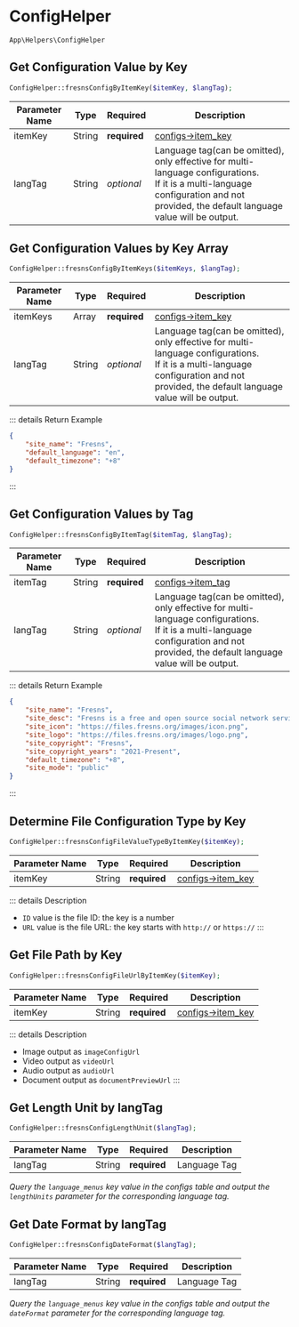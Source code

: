 # ConfigHelper

`App\Helpers\ConfigHelper`

## Get Configuration Value by Key

```php
ConfigHelper::fresnsConfigByItemKey($itemKey, $langTag);
```
| Parameter Name | Type | Required | Description |
| --- | --- | --- | --- |
| itemKey | String | **required** | [configs->item_key](../../database/systems/configs.md) |
| langTag | String | *optional* | Language tag(can be omitted), only effective for multi-language configurations.<br>If it is a multi-language configuration and not provided, the default language value will be output. |

## Get Configuration Values by Key Array

```php
ConfigHelper::fresnsConfigByItemKeys($itemKeys, $langTag);
```
| Parameter Name | Type | Required | Description |
| --- | --- | --- | --- |
| itemKeys | Array | **required** | [configs->item_key](../../database/systems/configs.md) |
| langTag | String | *optional* | Language tag(can be omitted), only effective for multi-language configurations.<br>If it is a multi-language configuration and not provided, the default language value will be output. |

::: details Return Example
```json
{
    "site_name": "Fresns",
    "default_language": "en",
    "default_timezone": "+8"
}
```
:::

## Get Configuration Values by Tag

```php
ConfigHelper::fresnsConfigByItemTag($itemTag, $langTag);
```
| Parameter Name | Type | Required | Description |
| --- | --- | --- | --- |
| itemTag | String | **required** | [configs->item_tag](../../database/systems/configs.md) |
| langTag | String | *optional* | Language tag(can be omitted), only effective for multi-language configurations.<br>If it is a multi-language configuration and not provided, the default language value will be output. |

::: details Return Example
```json
{
    "site_name": "Fresns",
    "site_desc": "Fresns is a free and open source social network service software, a general-purpose community product designed for cross-platform, and supports flexible and diverse content forms. It conforms to the trend of the times, satisfies a variety of operating scenarios, is more open and easier to re-development.",
    "site_icon": "https://files.fresns.org/images/icon.png",
    "site_logo": "https://files.fresns.org/images/logo.png",
    "site_copyright": "Fresns",
    "site_copyright_years": "2021-Present",
    "default_timezone": "+8",
    "site_mode": "public"
}
```
:::

## Determine File Configuration Type by Key

```php
ConfigHelper::fresnsConfigFileValueTypeByItemKey($itemKey);
```
| Parameter Name | Type | Required | Description |
| --- | --- | --- | --- |
| itemKey | String | **required** | [configs->item_key](../../database/systems/configs.md) |

::: details Description
- `ID` value is the file ID: the key is a number
- `URL` value is the file URL: the key starts with `http://` or `https://`
:::

## Get File Path by Key

```php
ConfigHelper::fresnsConfigFileUrlByItemKey($itemKey);
```
| Parameter Name | Type | Required | Description |
| --- | --- | --- | --- |
| itemKey | String | **required** | [configs->item_key](../../database/systems/configs.md) |

::: details Description
- Image output as `imageConfigUrl`
- Video output as `videoUrl`
- Audio output as `audioUrl`
- Document output as `documentPreviewUrl`
:::

## Get Length Unit by langTag

```php
ConfigHelper::fresnsConfigLengthUnit($langTag);
```
| Parameter Name | Type | Required | Description |
| --- | --- | --- | --- |
| langTag | String | **required** | Language Tag |

*Query the `language_menus` key value in the configs table and output the `lengthUnits` parameter for the corresponding language tag.*

## Get Date Format by langTag

```php
ConfigHelper::fresnsConfigDateFormat($langTag);
```
| Parameter Name | Type | Required | Description |
| --- | --- | --- | --- |
| langTag | String | **required** | Language Tag |

*Query the `language_menus` key value in the configs table and output the `dateFormat` parameter for the corresponding language tag.*
